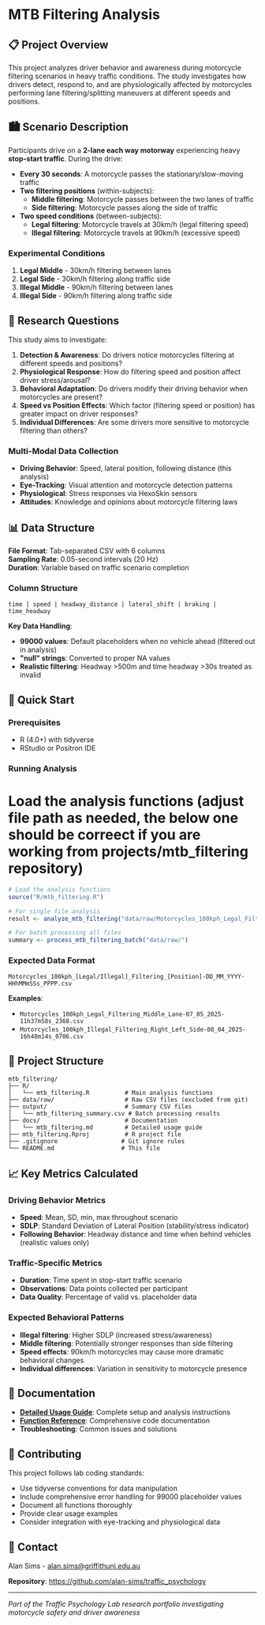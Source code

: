 # MTB Filtering Analysis

## 📋 Project Overview

This project analyzes driver behavior and awareness during motorcycle filtering scenarios in heavy traffic conditions. The study investigates how drivers detect, respond to, and are physiologically affected by motorcycles performing lane filtering/splitting maneuvers at different speeds and positions.

## 🏙️ Scenario Description

Participants drive on a **2-lane each way motorway** experiencing heavy **stop-start traffic**. During the drive:

- **Every 30 seconds**: A motorcycle passes the stationary/slow-moving traffic
- **Two filtering positions** (within-subjects):
  - **Middle filtering**: Motorcycle passes between the two lanes of traffic
  - **Side filtering**: Motorcycle passes along the side of traffic
- **Two speed conditions** (between-subjects):
  - **Legal filtering**: Motorcycle travels at 30km/h (legal filtering speed)
  - **Illegal filtering**: Motorcycle travels at 90km/h (excessive speed)

### Experimental Conditions
1. **Legal Middle** - 30km/h filtering between lanes
2. **Legal Side** - 30km/h filtering along traffic side  
3. **Illegal Middle** - 90km/h filtering between lanes
4. **Illegal Side** - 90km/h filtering along traffic side

## 🔬 Research Questions

This study aims to investigate:

1. **Detection & Awareness**: Do drivers notice motorcycles filtering at different speeds and positions?
2. **Physiological Response**: How do filtering speed and position affect driver stress/arousal?
3. **Behavioral Adaptation**: Do drivers modify their driving behavior when motorcycles are present?
4. **Speed vs Position Effects**: Which factor (filtering speed or position) has greater impact on driver responses?
5. **Individual Differences**: Are some drivers more sensitive to motorcycle filtering than others?

### Multi-Modal Data Collection
- **Driving Behavior**: Speed, lateral position, following distance (this analysis)
- **Eye-Tracking**: Visual attention and motorcycle detection patterns
- **Physiological**: Stress responses via HexoSkin sensors
- **Attitudes**: Knowledge and opinions about motorcycle filtering laws

## 📊 Data Structure

**File Format**: Tab-separated CSV with 6 columns  
**Sampling Rate**: 0.05-second intervals (20 Hz)  
**Duration**: Variable based on traffic scenario completion

### Column Structure
```
time | speed | headway_distance | lateral_shift | braking | time_headway
```

**Key Data Handling**:
- **99000 values**: Default placeholders when no vehicle ahead (filtered out in analysis)
- **"null" strings**: Converted to proper NA values
- **Realistic filtering**: Headway >500m and time headway >30s treated as invalid

## 🚀 Quick Start

### Prerequisites
- R (4.0+) with tidyverse
- RStudio or Positron IDE

### Running Analysis

# Load the analysis functions (adjust file path as needed, the below one should be correect if you are working from projects/mtb_filtering repository)

```r
# Load the analysis functions
source("R/mtb_filtering.R")

# For single file analysis
result <- analyze_mtb_filtering("data/raw/Motorcycles_100kph_Legal_Filtering_Middle_Lane-02_05_2025-12h40m02s_9898.csv")

# For batch processing all files
summary <- process_mtb_filtering_batch("data/raw/")
```

### Expected Data Format
```
Motorcycles_100kph_[Legal/Illegal]_Filtering_[Position]-DD_MM_YYYY-HHhMMmSSs_PPPP.csv
```

**Examples**:
- `Motorcycles_100kph_Legal_Filtering_Middle_Lane-07_05_2025-11h37m58s_2368.csv`
- `Motorcycles_100kph_Illegal_Filtering_Right_Left_Side-08_04_2025-16h48m14s_0706.csv`

## 📁 Project Structure

```
mtb_filtering/
├── R/
│   └── mtb_filtering.R          # Main analysis functions
├── data/raw/                    # Raw CSV files (excluded from git)
├── output/                      # Summary CSV files  
│   └── mtb_filtering_summary.csv # Batch processing results
├── docs/                        # Documentation
│   └── mtb_filtering.md         # Detailed usage guide
├── mtb_filtering.Rproj          # R project file
├── .gitignore                  # Git ignore rules
└── README.md                   # This file
```

## 📈 Key Metrics Calculated

### Driving Behavior Metrics
- **Speed**: Mean, SD, min, max throughout scenario
- **SDLP**: Standard Deviation of Lateral Position (stability/stress indicator)
- **Following Behavior**: Headway distance and time when behind vehicles (realistic values only)

### Traffic-Specific Metrics
- **Duration**: Time spent in stop-start traffic scenario
- **Observations**: Data points collected per participant
- **Data Quality**: Percentage of valid vs. placeholder data

### Expected Behavioral Patterns
- **Illegal filtering**: Higher SDLP (increased stress/awareness)
- **Middle filtering**: Potentially stronger responses than side filtering
- **Speed effects**: 90km/h motorcycles may cause more dramatic behavioral changes
- **Individual differences**: Variation in sensitivity to motorcycle presence


## 📄 Documentation

- **[Detailed Usage Guide](docs/mtb_filtering.md)**: Complete setup and analysis instructions
- **[Function Reference](R/mtb_filtering.R)**: Comprehensive code documentation
- **Troubleshooting**: Common issues and solutions

## 🤝 Contributing

This project follows lab coding standards:
- Use tidyverse conventions for data manipulation
- Include comprehensive error handling for 99000 placeholder values
- Document all functions thoroughly  
- Provide clear usage examples
- Consider integration with eye-tracking and physiological data

## 📧 Contact

Alan Sims - alan.sims@griffithuni.edu.au

**Repository**: https://github.com/alan-sims/traffic_psychology

---

*Part of the Traffic Psychology Lab research portfolio investigating motorcycle safety and driver awareness*